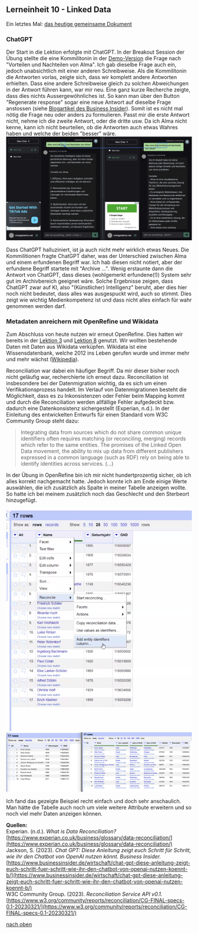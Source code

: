 ## Lerneinheit 10 - Linked Data
Ein letztes Mal: [das heutige gemeinsame Dokument](https://pad.gwdg.de/_6j1KL1wS9O7PD09pYDGoA#)

### ChatGPT
Der Start in die Lektion erfolgte mit ChatGPT. In der Breakout Session der Übung stellte die eine Kommilitonin in der [Demo-Version](https://chat.chatgptdemo.net/) die Frage nach "Vorteilen und Nachteilen von Alma". Ich gab dieselbe Frage auch ein, jedoch unabsichtlich mit einer anderen Schreibweise. Als die Kommilitonin die Antworten vorlas, zeigte sich, dass wir komplett andere Antworten erhielten. Dass eine andere Schreibweise gleich zu solchen Abweichungen in der Antwort führen kann, war mir neu. Eine ganz kurze Recherche zeigte, dass dies nichts Aussergewöhnliches ist. So kann man über den Button "Regenerate response" sogar eine neue Antwort auf dieselbe Frage anstossen (siehe [Blogartikel des Business Insider](https://www.businessinsider.de/wirtschaft/chat-gpt-diese-anleitung-zeigt-euch-schritt-fuer-schritt-wie-ihr-den-chatbot-von-openai-nutzen-koennt-b/)).
Somit ist es nicht mal nötig die Frage neu oder anders zu formulieren. Passt mir die erste Antwort nicht, nehme ich die zweite Antwort, oder die dritte usw. Da ich Alma nicht  kenne, kann ich nicht beurteilen, ob die Antworten auch etwas Wahres haben und welche der beiden "besser" wäre. 
![Vergleich der Fragen in ChatGPT](https://github.com/Sabs135/Lerntagebuch-BAIN/blob/main/img/Vrgl_fragen_chatgpt.png?raw=true)

Dass ChatGPT halluziniert, ist ja auch nicht mehr wirklich etwas Neues. Die Kommilitionen fragte ChatGPT daher, was der Unterschied zwischen Alma und einem erfundenen Begriff war. Ich hab diesen nicht notiert, aber der erfundene Begriff startete mit "Archive ...". Wenig erstaunte dann die Antwort von ChatGPT, dass dieses (wohlgemerkt erfundene(!)) System sehr gut im Archivbereich geeignet wäre. Solche Ergebnisse zeigen, dass ChatGPT zwar auf KI, also "(Künstlicher) Intelligenz" beruht, aber dies hier noch nicht bedeutet, dass alles was ausgespuckt wird, auch so stimmt. Dies zeigt wie wichtig Medienkompetenz ist und dass nicht alles einfach für wahr genommen werden darf. 

### Metadaten anreichern mit OpenRefine und Wikidata
Zum Abschluss von heute nutzen wir erneut OpenRefine. Dies hatten wir bereits in der [Lektion 3](https://sabs135.github.io/Lerntagebuch-BAIN/content/lektion3.html) und [Lektion 8](https://sabs135.github.io/Lerntagebuch-BAIN/content/lektion8.html) genutzt. Wir wollten bestehende Daten mit Daten aus Wikidata verküpfen. Wikidata ist eine Wissensdatenbank, welche 2012 ins Leben gerufen wurde und immer mehr und mehr wächst ([Wikipedia](https://de.wikipedia.org/wiki/Wikidata)).  

Reconciliation war dabei ein häufiger Begriff. Da mir dieser bisher noch nicht geläufig war, recherchierte ich erneut dazu. Reconciliation ist insbesondere bei der Datenmigration wichtig, da es sich um einen Verifikationsprozess handelt. Im Verlauf von Datenmigrationen besteht die Möglichkeit, dass es zu Inkonsistenzen oder Fehler beim Mapping kommt und durch die Reconciliation werden allfällige Fehler aufgedeckt bzw. dadurch eine Datenkonsistenz sichergestellt (Experian, n.d.). In der Einleitung des entwickelten Entwurfs für einen Standard vom  W3C Community Group steht dazu: 
> Integrating data from sources which do not share common unique identifiers often requires matching (or reconciling, merging) records which refer to the same entities. 	The promises of the Linked Open Data movement, the ability to mix up data from different publishers expressed in a common language (such as RDF) rely on being able to identify identities across services. (...)

In der Übung in OpenRefine bin ich mir nicht hundertprozentig sicher, ob ich alles korrekt nachgemacht hatte. Jedoch konnte ich am Ende einige Werte auswählen, die ich zusätzlich als Spalte in meiner Tabelle anzeigen wollte. So hatte ich bei meinem zusätzlich noch das Geschlecht und den Sterbeort hinzugefügt.

![Reconcile Daten](https://github.com/Sabs135/Lerntagebuch-BAIN/blob/main/img/openrefine_reconcile.png?raw=true)
![Vergleich der Anfangsdaten und Enddaten](https://github.com/Sabs135/Lerntagebuch-BAIN/blob/main/img/openrefine_vrgl_anfang_ende.png?raw=true)

Ich fand das gezeigte Beispiel recht einfach und doch sehr anschaulich. Man hätte die Tabelle auch noch um viele weitere Attribute erweitern und so noch viel mehr Daten anzeigen können. 

**Quellen:**  
Experian. (n.d.). _What is Data Reconciliation?_[https://www.experian.co.uk/business/glossary/data-reconciliation/](https://www.experian.co.uk/business/glossary/data-reconciliation/)  
Jackson, S. (2023). _Chat GPT: Diese Anleitung zeigt euch Schritt für Schritt, wie ihr den Chatbot von OpenAI nutzen könnt. Business Insider._
[https://www.businessinsider.de/wirtschaft/chat-gpt-diese-anleitung-zeigt-euch-schritt-fuer-schritt-wie-ihr-den-chatbot-von-openai-nutzen-koennt-b/](https://www.businessinsider.de/wirtschaft/chat-gpt-diese-anleitung-zeigt-euch-schritt-fuer-schritt-wie-ihr-den-chatbot-von-openai-nutzen-koennt-b/)  
W3C Community Group. (2023). _Reconciliation Service API v0.1._ [https://www.w3.org/community/reports/reconciliation/CG-FINAL-specs-0.1-20230321/](https://www.w3.org/community/reports/reconciliation/CG-FINAL-specs-0.1-20230321/)

[nach oben](#lerneinheit-10---linked-data)
